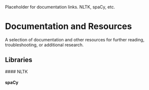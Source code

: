 Placeholder for documentation links. NLTK, spaCy, etc.

# Documentation and Resources
A selection of documentation and other resources for further reading, troubleshooting, or additional research.

## Libraries

<a name="nltk">#### NLTK</a>

#### spaCy
